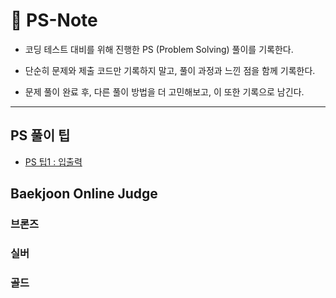 # 📔 PS-Note

- 코딩 테스트 대비를 위해 진행한 PS (Problem Solving) 풀이를 기록한다.

- 단순히 문제와 제출 코드만 기록하지 말고, 풀이 과정과 느낀 점을 함께 기록한다.

- 문제 풀이 완료 후, 다른 풀이 방법을 더 고민해보고, 이 또한 기록으로 남긴다.

---

## PS 풀이 팁

- <a href="https://github.com/SangYoonLee1231/PS-Note/blob/main/PS_tip/PS_tip_inout.md">PS 팁1 : 입출력</a>

## Baekjoon Online Judge

### 브론즈

### 실버

### 골드
